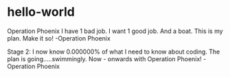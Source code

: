# hello-world
Operation Phoenix
I have 1 bad job. I want 1 good job. And a boat. This is my plan. Make it so!
-Operation Phoenix 

Stage 2:
I now know 0.000000% of what I need to know about coding. The plan is going.....swimmingly.
Now - onwards with Operation Phoenix!
-Operation Phoenix
